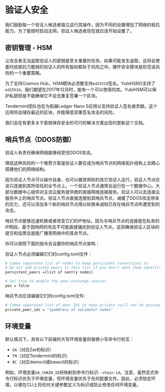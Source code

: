 # 验证人安全

我们鼓励每一个验证人候选者独立运行其操作，因为不同的设置增加了网络的抵抗能力。为了能按时启动主网，验证人候选者现在就应该开始设置了。


## 密钥管理 - HSM

让攻击者无法盗取验证人的密钥是至关重要的任务。如果可能发生盗取，这将会使委托给抵抗力脆弱的验证人的所有股权都处于风险之中。硬件安全模块是防范该风险的一个重要策略。

为了支持Cosmos Hub，HSM模块必须要支持`ed25519`签名。YubiHSM2支持了`ed25519`，我们期望在2017年12月时，能有一个可以使用的库。YubiHSM可以保护私钥但是不能确保它不会去重复签署一个区块。

Tendermint团队也在为拓展Ledger Nano S应用以支持验证人签名做贡献。这个应用将会储存最近的区块，并能降低双重签名攻击的风险。

我们会在有更多关于密钥保存安全的可行的解决方案出现时更新这个文档。


## 哨兵节点（DDOS防御）

验证人有责任确保网络能够经受住DDOS攻击。

降低这种风险的一个推荐方案是验证人要在成为哨兵节点的网络拓扑结构上去精心搭建他们的网络结构。

因为验证人节点可以操作自身，也可以被其熟知的其它验证人运行，验证人节点应该只连接到其所信任的全节点上。一个验证人节点通常会运行在一个数据中心。大部分数据中心提供对主流云服务提供商的直接网络连接服务。验证人可以去连接云服务中上的哨兵节点。验证人节点直接连接到其哨兵节点，减缓了DDOS攻击带来的压力，还可以添加多个新的哨兵节点用以轮换来减轻已存在哨兵节点所遭受到的攻击。

哨兵节点能够迅速轮换或者改变它们的IP地址。因为与哨兵节点的连接是在私有的IP网段，基于因特网的攻击不可能直接骚扰到验证人节点。这将确保验证人区块的提交和投票总是能广播至网络中的其余节点。

你可以按照下面的指令去设置你的哨兵节点架构：

验证人节点必须编辑它们的config.toml文件：

```bash
# Comma separated list of nodes to keep persistent connections to
# Do not add private peers to this list if you don't want them advertised
persistent_peers =[list of sentry nodes]

# Set true to enable the peer-exchange reactor
pex = false
```

哨兵节点应该编辑它们的config.toml文件:

```bash
# Comma separated list of peer IDs to keep private (will not be gossiped to other peers)
private_peer_ids = "ipaddress of validator nodes"
```

## 环境变量

默认情况下，具有以下前缀的大写环境变量将替换小写命令行标志：

+ `GA`（对应Zar的标识）
+ `TM`（对应Tendermint的标识）
+ `BC`（对应democli或basecli的标识）

例如，环境变量`GA_CHAIN_ID`将映射到命令行标识`--chain-id`。注意，虽然显式命令行标识优先于环境变量，但环境变量优先于任何配置文件。因此，必须锁定环境，以便在CLI上将任何关键参数定义为标识或防止修改任何环境变量。